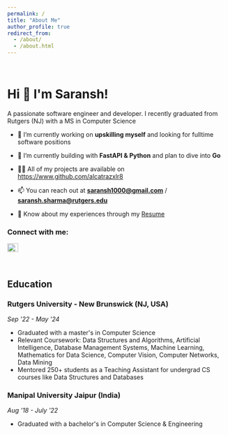 ```yaml
---
permalink: /
title: "About Me"
author_profile: true
redirect_from: 
  - /about/
  - /about.html
---
```

<br>

Hi 👋 I'm Saransh!
======
A passionate software engineer and developer. I recently graduated from Rutgers (NJ) with a MS in Computer Science


- 🔭 I’m currently working on **upskilling myself** and looking for fulltime software positions

- 🌱 I’m currently building with **FastAPI & Python** and plan to dive into **Go**

- 👨‍💻 All of my projects are available on https://www.github.com/alcatrazxlr8

- 📫 You can reach out at **saransh1000@gmail.com** / **saransh.sharma@rutgers.edu**

- 📄 Know about my experiences through my [Resume](https://drive.google.com/file/d/1NfKCcgxe1SY8diFSQNafE1CrztYaTnv6/view?usp=drive_link)

<h3 align="left">Connect with me:</h3>
<p align="left">
<a href="https://linkedin.com/in/alcatrazxlr8" target="blank"><img align="center" src="https://raw.githubusercontent.com/rahuldkjain/github-profile-readme-generator/master/src/images/icons/Social/linked-in-alt.svg" alt="alcatrazxlr8" height="20" width="25" /></a>
</p>
<br>

Education
------
### Rutgers University - New Brunswick (NJ, USA)
_Sep '22 - May '24_
- Graduated with a master's in Computer Science
- Relevant Coursework: Data Structures and Algorithms, Artificial Intelligence, Database Management Systems, Machine Learning, Mathematics for
Data Science, Computer Vision, Computer Networks, Data Mining
- Mentored 250+ students as a Teaching Assistant for undergrad CS courses like Data Structures and Databases

### Manipal University Jaipur (India)
_Aug '18 - July '22_
- Graduated with a bachelor's in Computer Science & Engineering